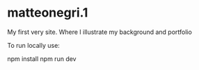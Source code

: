 # matteonegri.1
My first very site. Where I illustrate my background and portfolio

To run locally use:

npm install
npm run dev
